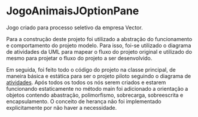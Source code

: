 # JogoAnimaisJOptionPane
Jogo criado para processo seletivo da empresa Vector.

Para a construção deste projeto foi utilizado a abstração do funcionamento e comportamento do projeto modelo. Para isso, foi-se utilizado o diagrama de atividades da UML para mapear o fluxo do projeto original e utilizado do mesmo para projetar o fluxo do projeto a ser desenvolvido.

Em seguida, foi feito todo o código do projeto na classe principal, de maneira básica e estática para ser o projeto piloto seguindo o diagrama de [atividades](https://github.com/LucianoAparecidoBritoGuedes/JogoAnimaisVector/blob/master/ActivityDiagram.xml). Após todos os todos os nós serem criados e estarem funcionando estaticamente no método main foi adicionado a orientação a objetos contendo abastração, polimorfismo, sobrecarga, sobreescrita e encapsulamento. O conceito de herança não foi implementado explicitamente por não haver a necessidade.
